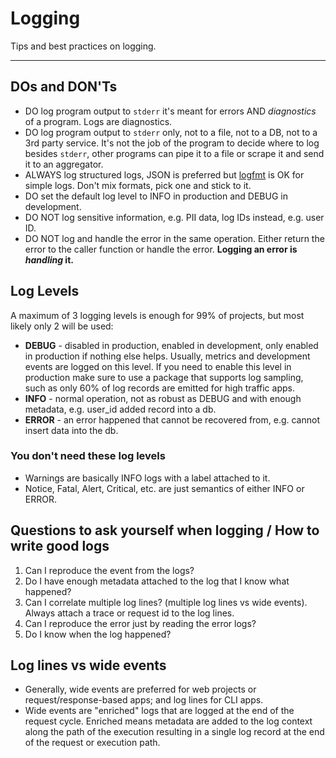 # Logging

Tips and best practices on logging.

---

## DOs and DON'Ts

- DO log program output to `stderr` it's meant for errors AND _diagnostics_ of a program. Logs are diagnostics.
- DO log program output to `stderr` only, not to a file, not to a DB, not to a 3rd party service. It's not the job of the program to decide where to log besides `stderr`, other programs can pipe it to a file or scrape it and send it to an aggregator.
- ALWAYS log structured logs, JSON is preferred but [logfmt](https://brandur.org/logfmt) is OK for simple logs. Don't mix formats, pick one and stick to it.
- DO set the default log level to INFO in production and DEBUG in development.
- DO NOT log sensitive information, e.g. PII data, log IDs instead, e.g. user ID.
- DO NOT log and handle the error in the same operation. Either return the error to the caller function or handle the error. **Logging an error is _handling_ it.**

## Log Levels

A maximum of 3 logging levels is enough for 99% of projects, but most likely only 2 will be used:

- **DEBUG** - disabled in production, enabled in development, only enabled in production if nothing else helps. Usually, metrics and development events are logged on this level. If you need to enable this level in production make sure to use a package that supports log sampling, such as only 60% of log records are emitted for high traffic apps.
- **INFO** - normal operation, not as robust as DEBUG and with enough metadata, e.g. user_id added record into a db.
- **ERROR** - an error happened that cannot be recovered from, e.g. cannot insert data into the db.

### You don't need these log levels

- Warnings are basically INFO logs with a label attached to it.
- Notice, Fatal, Alert, Critical, etc. are just semantics of either INFO or ERROR.

## Questions to ask yourself when logging / How to write good logs

1. Can I reproduce the event from the logs?
2. Do I have enough metadata attached to the log that I know what happened?
3. Can I correlate multiple log lines? (multiple log lines vs wide events). Always attach a trace or request id to the log lines.
4. Can I reproduce the error just by reading the error logs?
5. Do I know when the log happened?

## Log lines vs wide events

- Generally, wide events are preferred for web projects or request/response-based apps; and log lines for CLI apps.
- Wide events are "enriched" logs that are logged at the end of the request cycle. Enriched means metadata are added to the log context along the path of the execution resulting in a single log record at the end of the request or execution path.
